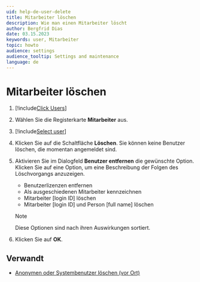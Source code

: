 ```yaml
---
uid: help-de-user-delete
title: Mitarbeiter löschen
description: Wie man einen Mitarbeiter löscht
author: Bergfrid Dias
date: 03.15.2023
keywords: user, Mitarbeiter
topic: howto
audience: settings
audience_tooltip: Settings and maintenance
language: de
---
```


# Mitarbeiter löschen

1. [!include[Click Users](includes/goto-users.md)]

2. Wählen Sie die Registerkarte **Mitarbeiter** aus.

3. [!include[Select user](includes/select-user.md)]

4. Klicken Sie auf die Schaltfläche **Löschen**. Sie können keine Benutzer löschen, die momentan angemeldet sind.

5. Aktivieren Sie im Dialogfeld **Benutzer entfernen** die gewünschte Option. Klicken Sie auf eine Option, um eine Beschreibung der Folgen des Löschvorgangs anzuzeigen.

    * Benutzerlizenzen entfernen
    * Als ausgeschiedenen Mitarbeiter kennzeichnen
    * Mitarbeiter \[login ID\] löschen
    * Mitarbeiter \[login ID\] und Person \[full name\] löschen

    > [!NOTE]
    > Diese Optionen sind nach ihren Auswirkungen sortiert.

6. Klicken Sie auf **OK**.

## Verwandt

* [Anonymen oder Systembenutzer löschen (vor Ort)][5]

<!-- Referenced links -->
[5]: other-users.md

<!-- Referenced images -->
